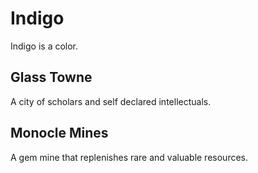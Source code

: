 # Indigo

Indigo is a color.

## Glass Towne

A city of scholars and self declared intellectuals.

## Monocle Mines

A gem mine that replenishes rare and valuable resources.
